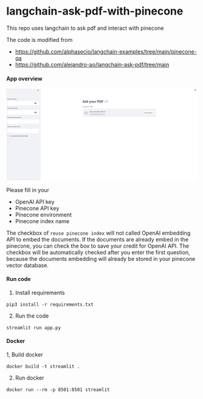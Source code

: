# langchain-ask-pdf-with-pinecone

This repo uses langchain to ask pdf and interact with pinecone

The code is modified from 
- https://github.com/alphasecio/langchain-examples/tree/main/pinecone-qa 
- https://github.com/alejandro-ao/langchain-ask-pdf/tree/main

#### App overview
![](overview.png)

Please fill in your 
- OpenAI API key
- Pinecone API key
- Pinecone environment
- Pinecone index name

The checkbox of `reuse pinecone index` will not called OpenAI embedding API to embed the documents. If the documents are already embed in the pinecone,
you can check the box to save your credit for OpenAI API. The checkbox will be automatically checked after you enter the first question, because the documents embedding will already be stored in your pinecone vector database.

#### Run code
1. Install requirements
```
pip3 install -r requirements.txt
```
2. Run the code
```
streamlit run app.py
```

#### Docker
1, Build docker
```
docker build -t streamlit .
```
2. Run docker
```
docker run --rm -p 8501:8501 streamlit
```